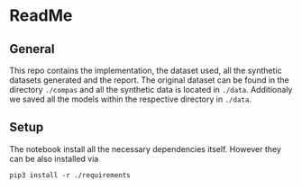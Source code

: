 # ReadMe

## General

This repo contains the implementation, the dataset used, all the synthetic datasets generated and the report.
The original dataset can be found in the directory `./compas` and all the synthetic data is located in `./data`.
Additionaly we saved all the models within the respective directory in `./data`.

## Setup
The notebook install all the necessary dependencies itself. However they can be also installed via

    pip3 install -r ./requirements
